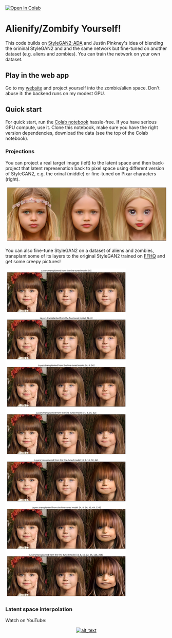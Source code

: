 [![Open In Colab](https://colab.research.google.com/assets/colab-badge.svg)](https://colab.research.google.com/drive/1o6gsTHuA3G-FHohRN0lFquZX76eYRn50#scrollTo=mzog4xryYODB)

# Alienify/Zombify Yourself!

This code builds on [StyleGAN2-ADA](https://github.com/NVlabs/stylegan2-ada-pytorch) and Justin Pinkney's idea of blending the orininal StyleGAN2 and and the same network but fine-tuned on another dataset (e.g. aliens and zombies). You can train the network on your own dataset.

## Play in the web app
Go to my [website](https://roman-koshkin.unit.oist.jp/react) and project yourself into the zombie/alien space. Don't abuse it: the backend runs on my modest GPU.

## Quick start
For quick start, run the [Colab notebook](https://colab.research.google.com/drive/1o6gsTHuA3G-FHohRN0lFquZX76eYRn50#scrollTo=mzog4xryYODB) hassle-free. If you have serious GPU compute, use it. Clone this notebook, make sure you have the right version dependencies, download the data (see the top of the Colab notebook).

### Projections

You can project a real target image (left) to the latent space and then back-project that latent represenation back to pixel space using different version of StyleGAN2, e.g. the orinal (middle) or fine-tuned on Pixar characters (right).

![alt text](assets/im1.png)

You can also fine-tune StyleGAN2 on a dataset of aliens and zombies, transplant some of its layers to the original StyleGAN2 trained on [FFHQ](https://github.com/NVlabs/ffhq-dataset) and get some creepy pictures!

![alt text](assets/im2.png)

### Latent space interpolation

Watch on YouTube:

[<p align=center><img alt="alt_text" width="400px" src="https://i.ytimg.com/vi/V1-cEnOjnnI/hqdefault.jpg" /></p>](https://www.youtube.com/embed/V1-cEnOjnnI)

